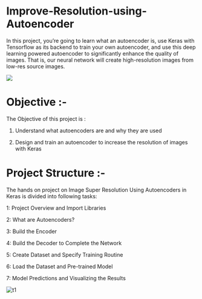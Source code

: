# Improve-Resolution-using-Autoencoder
In this project, you’re going to learn what an autoencoder is, use Keras with Tensorflow as its backend to train your own autoencoder, and use this deep learning powered autoencoder to significantly enhance the quality of images. That is, our neural network will create high-resolution images from low-res source images.

![](https://www.fotojet.com/images/theme/photo-editor/photo-enhance/photo-enhance-01.jpg)

# Objective :-
The Objective of this project is :

1. Understand what autoencoders are and why they are used

2. Design and train an autoencoder to increase the resolution of images with Keras

# Project Structure :-

The hands on project on Image Super Resolution Using Autoencoders in Keras is divided into following tasks:

1: Project Overview and Import Libraries

2: What are Autoencoders?

3: Build the Encoder

4: Build the Decoder to Complete the Network

5: Create Dataset and Specify Training Routine

6: Load the Dataset and Pre-trained Model

7: Model Predictions and Visualizing the Results

![t1](https://user-images.githubusercontent.com/52448964/84981197-9811eb80-b151-11ea-8a7a-f7ab5b8f69cd.png)
